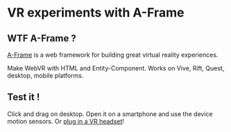 # VR experiments with A-Frame

## WTF A-Frame ?

[A-Frame](https://aframe.io) is a web framework for building great virtual reality experiences.

Make WebVR with HTML and Entity-Component. Works on Vive, Rift, Quest, desktop, mobile platforms.

## Test it !

Click and drag on desktop. Open it on a smartphone and use the device motion sensors. Or [plug in a VR headset](https://aframe.io/docs/0.8.0/introduction/vr-headsets-and-webvr-browsers.html)!
